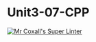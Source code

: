 # Unit3-07-CPP
[![Mr Coxall's Super Linter](https://github.com/ICS3U-Programming-JoannaK/Unit3-07-CPP/workflows/Mr%20Coxall's%20Super%20Linter/badge.svg)](https://github.com/ICS3U-Programming-JoannaK/Unit3-07-CPP/actions/)
